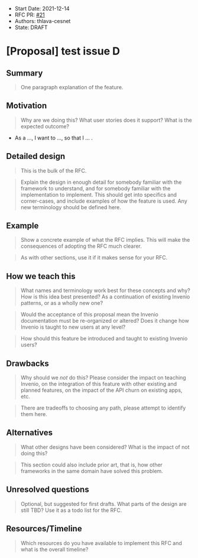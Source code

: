 - Start Date: 2021-12-14
- RFC PR: [#21](https://github.com/thlava-cesnet/test1/pull/21)
- Authors: thlava-cesnet
- State: DRAFT

# [Proposal] test issue D

## Summary

> One paragraph explanation of the feature.

## Motivation

> Why are we doing this? What user stories does it support? What is the expected outcome?

- As a ..., I want to ..., so that I ... .

## Detailed design

> This is the bulk of the RFC.

> Explain the design in enough detail for somebody familiar with the framework to understand, and for somebody familiar with the implementation to implement. This should get into specifics and corner-cases, and include examples of how the feature is used. Any new terminology should be defined here.

## Example

> Show a concrete example of what the RFC implies. This will make the consequences of adopting the RFC much clearer.

> As with other sections, use it if it makes sense for your RFC.

## How we teach this

> What names and terminology work best for these concepts and why? How is this idea best presented? As a continuation of existing Invenio patterns, or as a wholly new one?

> Would the acceptance of this proposal mean the Invenio documentation must be re-organized or altered? Does it change how Invenio is taught to new users at any level?

> How should this feature be introduced and taught to existing Invenio users?

## Drawbacks

> Why should we *not* do this? Please consider the impact on teaching Invenio, on the integration of this feature with other existing and planned features, on the impact of the API churn on existing apps, etc.

> There are tradeoffs to choosing any path, please attempt to identify them here.

## Alternatives

> What other designs have been considered? What is the impact of not doing this?

> This section could also include prior art, that is, how other frameworks in the same domain have solved this problem.

## Unresolved questions

> Optional, but suggested for first drafts. What parts of the design are still TBD? Use it as a todo list for the RFC.

## Resources/Timeline

> Which resources do you have available to implement this RFC and what is the overall timeline?